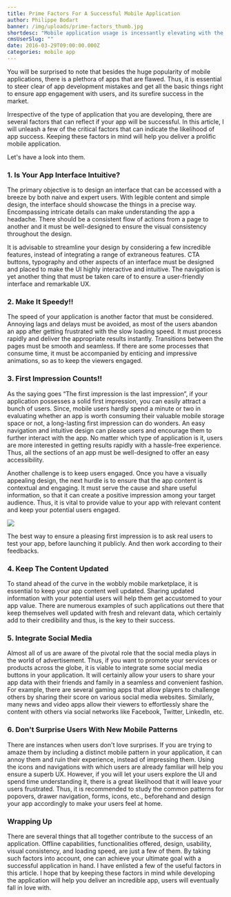 ```yaml
---
title: Prime Factors For A Successful Mobile Application
author: Philippe Bodart
banner: /img/uploads/prime-factors_thumb.jpg
shortdesc: "Mobile application usage is incessantly elevating with the increasing craze for smart devices, which can be compounded to their fabulous features and benefits. "
cmsUserSlug: ""
date: 2016-03-29T09:00:00.000Z
categories: mobile app
---
```


You will be surprised to note that besides the huge popularity of mobile applications, there is a plethora of apps that are flawed. Thus, it is essential to steer clear of app development mistakes and get all the basic things right to ensure app engagement with users, and its surefire success in the market. 

Irrespective of the type of application that you are developing, there are several factors that can reflect if your app will be successful. In this article, I will unleash a few of the critical factors that can indicate the likelihood of app success. Keeping these factors in mind will help you deliver a prolific mobile application.

  Let's have a look into them. 

### 1. Is Your App Interface Intuitive?

The primary objective is to design an interface that can be accessed with a breeze by both naive and expert users. With legible content and simple design, the interface should showcase the things in a precise way. Encompassing intricate details can make understanding the app a headache. There should be a consistent flow of actions from a page to another and it must be well-designed to ensure the visual consistency throughout the design. 

It is advisable to streamline your design by considering a few incredible features, instead of integrating a range of extraneous features. CTA buttons, typography and other aspects of an interface must be designed and placed to make the UI highly interactive and intuitive. The navigation is yet another thing that must be taken care of to ensure a user-friendly interface and remarkable UX. 

### 2. Make It Speedy!!

The speed of your application is another factor that must be considered. Annoying lags and delays must be avoided, as most of the users abandon an app after getting frustrated with the slow loading speed. It must process rapidly and deliver the appropriate results instantly. Transitions between the pages must be smooth and seamless. If there are some processes that consume time, it must be accompanied by enticing and impressive animations, so as to keep the viewers engaged. 

### 3. First Impression Counts!!

As the saying goes “The first impression is the last impression”, if your application possesses a solid first impression, you can easily attract a bunch of users. Since, mobile users hardly spend a minute or two in evaluating whether an app is worth consuming their valuable mobile storage space or not, a long-lasting first impression can do wonders. An easy navigation and intuitive design can please users and encourage them to further interact with the app. No matter which type of application is it, users are more interested in getting results rapidly with a hassle-free experience. Thus, all the sections of an app must be well-designed to offer an easy accessibility. 

Another challenge is to keep users engaged. Once you have a visually appealing design, the next hurdle is to ensure that the app content is contextual and engaging. It must serve the cause and share useful information, so that it can create a positive impression among your target audience. Thus, it is vital to provide value to your app with relevant content and keep your potential users engaged.

 ![](https://webfactories.biz/uploads/site_phpwebfactories/pages/images/blog/Prime-Factors_thumb2.jpg)

 The best way to ensure a pleasing first impression is to ask real users to test your app, before launching it publicly. And then work according to their feedbacks. 

### 4. Keep The Content Updated

To stand ahead of the curve in the wobbly mobile marketplace, it is essential to keep your app content well updated. Sharing updated information with your potential users will help them get accustomed to your app value. There are numerous examples of such applications out there that keep themselves well updated with fresh and relevant data, which certainly add to their credibility and thus, is the key to their success. 

### 5. Integrate Social Media

Almost all of us are aware of the pivotal role that the social media plays in the world of advertisement. Thus, if you want to promote your services or products across the globe, it is viable to integrate some social media buttons in your application. It will certainly allow your users to share your app data with their friends and family in a seamless and convenient fashion. For example, there are several gaming apps that allow players to challenge others by sharing their score on various social media websites. Similarly, many news and video apps allow their viewers to effortlessly share the content with others via social networks like Facebook, Twitter, LinkedIn, etc. 

### 6. Don't Surprise Users With New Mobile Patterns

There are instances when users don't love surprises. If you are trying to amaze them by including a distinct mobile pattern in your application, it can annoy them and ruin their experience, instead of impressing them. Using the icons and navigations with which users are already familiar will help you ensure a superb UX. However, if you will let your users explore the UI and spend time understanding it, there is a great likelihood that it will leave your users frustrated. Thus, it is recommended to study the common patterns for popovers, drawer navigation, forms, icons, etc., beforehand and design your app accordingly to make your users feel at home. 

### Wrapping Up

There are several things that all together contribute to the success of an application. Offline capabilities, functionalities offered, design, usability, visual consistency, and loading speed, are just a few of them. By taking such factors into account, one can achieve your ultimate goal with a successful application in hand. I have enlisted a few of the useful factors in this article. I hope that by keeping these factors in mind while developing the application will help you deliver an incredible app, users will eventually fall in love with. 

  

  